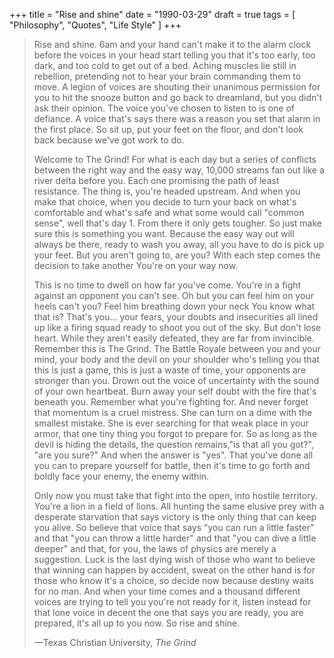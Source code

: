 +++
title = "Rise and shine"
date = "1990-03-29"
draft = true
tags = [
    "Philosophy",
    "Quotes",
    "Life Style"
]
+++

> Rise and shine. 6am and your hand can't make it to the alarm clock before the
> voices in your head start telling you that it's too early, too dark, and too
> cold to get out of a bed. Aching muscles lie still in rebellion, pretending
> not to hear your brain commanding them to move. A legion of voices are
> shouting their unanimous permission for you to hit the snooze button and go
> back to dreamland, but you didn't ask their opinion. The voice you've chosen
> to listen to is one of defiance. A voice that's says there was a reason you
> set that alarm in the first place. So sit up, put your feet on the floor, and
> don't look back because we've got work to do.
>
> Welcome to The Grind! For what is each day but a series of conflicts between
> the right way and the easy way, 10,000 streams fan out like a river delta
> before you. Each one promising the path of least resistance. The thing is,
> you're headed upstream. And when you make that choice, when you decide to turn
> your back on what's comfortable and what's safe and what some would call
> "common sense", well that's day 1. From there it only gets tougher. So just
> make sure this is something you want. Because the easy way out will always be
> there, ready to wash you away, all you have to do is pick up your feet. But
> you aren't going to, are you? With each step comes the decision to take
> another You're on your way now.
>
> This is no time to dwell on how far you've come. You're in a fight against an
> opponent you can't see. Oh but you can feel him on your heels can't you? Feel
> him breathing down your neck You know what that is? That's you... your fears,
> your doubts and insecurities all lined up like a firing squad ready to shoot
> you out of the sky. But don't lose heart.  While they aren't easily defeated,
> they are far from invincible. Remember this is The Grind. The Battle Royale
> between you and your mind, your body and the devil on your shoulder who's
> telling you that this is just a game, this is just a waste of time, your
> opponents are stronger than you. Drown out the voice of uncertainty with the
> sound of your own heartbeat. Burn away your self doubt with the fire that's
> beneath you. Remember what you're fighting for. And never forget that momentum
> is a cruel mistress. She can turn on a dime with the smallest mistake. She is
> ever searching for that weak place in your armor, that one tiny thing you
> forgot to prepare for. So as long as the devil is hiding the details, the
> question remains,"is that all you got?", "are you sure?" And when the answer
> is "yes". That you've done all you can to prepare yourself for battle, then
> it's time to go forth and boldly face your enemy, the enemy within.
>
> Only now you must take that fight into the open, into hostile
> territory. You're a lion in a field of lions. All hunting the same elusive
> prey with a desperate starvation that says victory is the only thing that can
> keep you alive. So believe that voice that says "you can run a little faster"
> and that "you can throw a little harder" and that "you can dive a little
> deeper" and that, for you, the laws of physics are merely a suggestion. Luck
> is the last dying wish of those who want to believe that winning can happen by
> accident, sweat on the other hand is for those who know it's a choice, so
> decide now because destiny waits for no man. And when your time comes and a
> thousand different voices are trying to tell you you're not ready for it,
> listen instead for that lone voice in decent the one that says you are ready,
> you are prepared, it's all up to you now. So rise and shine.
>
> —Texas Christian University, *The Grind*
